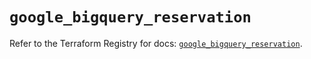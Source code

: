 # `google_bigquery_reservation`

Refer to the Terraform Registry for docs: [`google_bigquery_reservation`](https://registry.terraform.io/providers/hashicorp/google-beta/5.40.0/docs/resources/google_bigquery_reservation).

